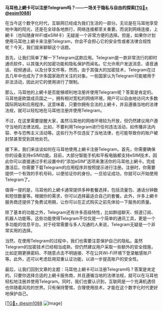 **马耳他上網卡可以注册Telegram吗？——一场关于隐私与自由的探索[[TG💪+ @esim1088](https://t.me/s/esim1088)]**

在当今这个数字化时代，互联网已经成为我们生活的一部分。无论是在马耳他享受地中海的阳光，还是在全球各地旅行，网络连接都至关重要。而说到网络连接，上網卡（也叫随身WiFi或eSIM卡）无疑是一个非常方便的选择。但是，如果你计划使用马耳他上網卡来注册Telegram，你会不会担心它的安全性或者法律合规性呢？今天，我们就来聊聊这个话题。

首先，让我们简单了解一下Telegram这款应用。Telegram是一款非常流行的即时通讯软件，以其强大的加密功能和隐私保护而闻名。它允许用户发送消息、语音通话、视频通话，以及分享文件等。然而，由于其强大的加密技术，Telegram在过去几年中也成为了许多国家政府关注的对象。一些国家认为Telegram可能被用于非法活动，因此对它的使用进行了限制。

那么，马耳他的上網卡是否能够顺利地注册并使用Telegram呢？答案是肯定的。马耳他是欧盟成员国之一，拥有相对宽松的网络环境，用户可以自由地访问大多数国际网站和应用程序。这意味着，只要你拥有合法的上網卡，并且遵循当地的法律法规，就可以轻松地在马耳他注册并使用Telegram。

不过，在这里需要提醒大家，虽然马耳他的网络环境较为开放，但仍然建议用户遵守当地的法律法规。比如，不要利用Telegram进行任何违法活动，如传播非法内容、参与恐怖主义活动等。这些行为不仅违反了当地法律，也可能导致你的账户被封禁甚至受到其他处罚。

接下来，我们来谈谈如何在马耳他使用上網卡注册Telegram。首先，你需要确保你的设备支持eSIM功能。目前，大部分智能手机和平板电脑都支持eSIM技术，因此你可以直接通过手机设置中的“添加eSIM”选项来激活你的马耳他上網卡。完成激活后，你需要下载Telegram的应用程序并按照提示进行注册。注册时，你需要提供一个有效的手机号码，以便验证你的身份。一旦验证成功，你就可以开始使用Telegram了。

值得一提的是，马耳他的上網卡通常提供多种套餐选择，包括流量包、通话分钟数和短信数量等。根据你的需求，你可以选择最适合自己的套餐。此外，许多上網卡服务商还提供了免费试用期，让你可以在正式购买之前先体验一下服务的质量。

除了基本的功能之外，Telegram还有许多高级特性，比如群组聊天、频道订阅、机器人功能等。这些功能使得Telegram不仅仅是一个简单的通讯工具，更是一个多功能的信息平台。对于经常需要与多人沟通的人来说，Telegram无疑是一个非常实用的选择。

当然，在使用Telegram的过程中，我们也需要注意保护自己的隐私。虽然Telegram的加密技术已经相当成熟，但仍然建议用户采取一些额外的安全措施，比如定期更换密码、不随意点击不明链接、不在公共Wi-Fi环境下登录敏感账户等。此外，还可以考虑启用双重认证功能，以进一步提高账户的安全性。

最后，让我们回到文章的主题：马耳他上網卡可以注册Telegram吗？答案是肯定的。只要你选择合适的上網卡服务商，并且遵循当地的法律法规，就可以在马耳他轻松地注册并使用Telegram。同时，我们也要认识到，互联网是一个充满机遇但也伴随着风险的世界。只有保持警惕，合理使用技术，才能在这个数字化时代更好地保护自己。

[[TG💪+ @esim1088](https://t.me/s/esim1088) ![Image](https://i.postimg.cc/4NQfJmqS/Snipaste-2025-05-13-00-14-12.png)]